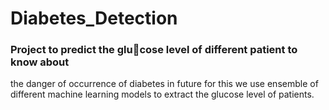 # Diabetes_Detection
### Project to predict the glucose level of different patient to know about
the danger of occurrence of diabetes in future
for this we use ensemble of different machine
learning models to extract the glucose level of
patients.

